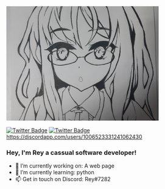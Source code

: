 <img src="FutabaBanner.jpg" width="400" height="300" />

[![Twitter Badge](https://img.shields.io/badge/Twitter-Profile-informational?style=flat&logo=twitter&logoColor=white&color=1CA2F1)](https://twitter.com/rey_812)
[![Twitter Badge](https://img.shields.io/discord)](https://discordapp.com/users/1006523331241062430)
https://discordapp.com/users/1006523331241062430


### Hey, I'm Rey a cassual software developer!


- 🔭 I’m currently working on: A web page
- 🌱 I’m currently learning: python 
- 📫 Get in touch on Discord: Rеy#7282

